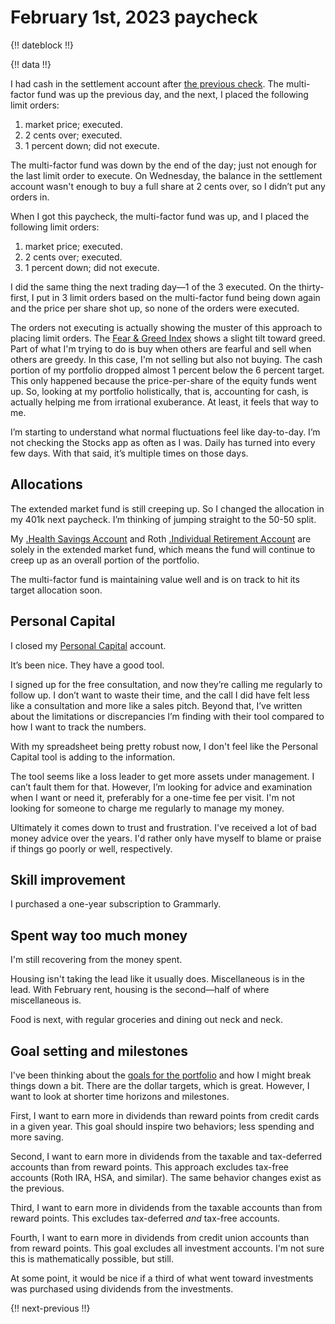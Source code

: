 # February 1st, 2023 paycheck

{!! dateblock !!}

{!! data !!}

I had cash in the settlement account after [the previous check](/experiences/finances/paycheck-to-paycheck/20230115/). The multi-factor fund was up the previous day, and the next, I placed the following limit orders:

1. market price; executed.
2. 2 cents over; executed.
3. 1 percent down; did not execute.

The multi-factor fund was down by the end of the day; just not enough for the last limit order to execute. On Wednesday, the balance in the settlement account wasn't enough to buy a full share at 2 cents over, so I didn’t put any orders in.

When I got this paycheck, the multi-factor fund was up, and I placed the following limit orders:

1. market price; executed.
2. 2 cents over; executed.
3. 1 percent down; did not execute.

I did the same thing the next trading day—1 of the 3 executed. On the thirty-first, I put in 3 limit orders based on the multi-factor fund being down again and the price per share shot up, so none of the orders were executed.

The orders not executing is actually showing the muster of this approach to placing limit orders. The [Fear & Greed Index](https://www.cnn.com/markets/fear-and-greed) shows a slight tilt toward greed. Part of what I'm trying to do is buy when others are fearful and sell when others are greedy. In this case, I'm not selling but also not buying. The cash portion of my portfolio dropped almost 1 percent below the 6 percent target. This only happened because the price-per-share of the equity funds went up. So, looking at my portfolio holistically, that is, accounting for cash, is actually helping me from irrational exuberance. At least, it feels that way to me.

I’m starting to understand what normal fluctuations feel like day-to-day. I’m not checking the Stocks app as often as I was. Daily has turned into every few days. With that said, it’s multiple times on those days.

## Allocations

The extended market fund is still creeping up. So I changed the allocation in my 401k next paycheck. I’m thinking of jumping straight to the 50-50 split. 

My [.Health Savings Account](HSA) and Roth [.Individual Retirement Account](IRA) are solely in the extended market fund, which means the fund will continue to creep up as an overall portion of the portfolio.

The multi-factor fund is maintaining value well and is on track to hit its target allocation soon.

## Personal Capital

I closed my [Personal Capital](https://www.personalcapital.com) account. 

It’s been nice. They have a good tool. 

I signed up for the free consultation, and now they’re calling me regularly to follow up. I don’t want to waste their time, and the call I did have felt less like a consultation and more like a sales pitch. Beyond that, I’ve written about the limitations or discrepancies I’m finding with their tool compared to how I want to track the numbers.

With my spreadsheet being pretty robust now, I don't feel like the Personal Capital tool is adding to the information.

The tool seems like a loss leader to get more assets under management. I can’t fault them for that. However, I’m looking for advice and examination when I want or need it, preferably for a one-time fee per visit. I'm not looking for someone to charge me regularly to manage my money.

Ultimately it comes down to trust and frustration. I've received a lot of bad money advice over the years. I'd rather only have myself to blame or praise if things go poorly or well, respectively. 

## Skill improvement

I purchased a one-year subscription to Grammarly.

## Spent way too much money

I'm still recovering from the money spent. 

Housing isn't taking the lead like it usually does. Miscellaneous is in the lead. With February rent, housing is the second—half of where miscellaneous is. 

Food is next, with regular groceries and dining out neck and neck.

## Goal setting and milestones

I've been thinking about the [goals for the portfolio](/experiences/finances/investment-policy/) and how I might break things down a bit. There are the dollar targets, which is great. However, I want to look at shorter time horizons and milestones.

First, I want to earn more in dividends than reward points from credit cards in a given year. This goal should inspire two behaviors; less spending and more saving.

Second, I want to earn more in dividends from the taxable and tax-deferred accounts than from reward points. This approach excludes tax-free accounts (Roth IRA, HSA, and similar). The same behavior changes exist as the previous.

Third, I want to earn more in dividends from the taxable accounts than from reward points. This excludes tax-deferred *and* tax-free accounts.

Fourth, I want to earn more in dividends from credit union accounts than from reward points. This goal excludes all investment accounts. I'm not sure this is mathematically possible, but still.

At some point, it would be nice if a third of what went toward investments was purchased using dividends from the investments.

{!! next-previous !!}
